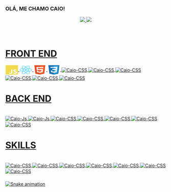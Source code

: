 ### OLÁ, ME CHAMO CAIO!

<div align="center">
  <a href="https://github.com/rafaballerini">
  <img height="260em" src="https://github-readme-stats.vercel.app/api?username=caiocrf&show_icons=true&theme=codeSTACKr&include_all_commits=true&count_private=true"/>
  <img height="170em" src="https://github-readme-stats.vercel.app/api/top-langs/?username=caiocrf&layout=compact&langs_count=7&theme=codeSTACKr"/>
</div>
  
### 
  
<div style="display: inline_block"><br>
<h1> FRONT END </h1>
  <img align="center" alt="Caio-Js" height="30" width="40" src="https://raw.githubusercontent.com/devicons/devicon/master/icons/javascript/javascript-plain.svg">
  <img align="center" alt="Caio-React" height="30" width="40" src="https://raw.githubusercontent.com/devicons/devicon/master/icons/react/react-original.svg">
  <img align="center" alt="Caio-HTML" height="30" width="40" src="https://raw.githubusercontent.com/devicons/devicon/master/icons/html5/html5-original.svg">
  <img align="center" alt="Caio-CSS" height="30" width="40" src="https://raw.githubusercontent.com/devicons/devicon/master/icons/css3/css3-original.svg">
 <img align="center" alt="Caio-CSS" height="30" width="40"  src="https://cdn.jsdelivr.net/gh/devicons/devicon/icons/npm/npm-original-wordmark.svg" />
 <img align="center" alt="Caio-CSS" height="30" width="40"  src="https://cdn.jsdelivr.net/gh/devicons/devicon/icons/redux/redux-original.svg" />
 <img align="center" alt="Caio-CSS" height="30" width="40"  src="https://cdn.jsdelivr.net/gh/devicons/devicon/icons/nodejs/nodejs-plain.svg" />
 <img align="center" alt="Caio-CSS" height="30" width="40" src="https://cdn.jsdelivr.net/gh/devicons/devicon/icons/jest/jest-plain.svg" />
  <img align="center" alt="Caio-CSS" height="30" width="40" src="https://cdn.jsdelivr.net/gh/devicons/devicon/icons/eslint/eslint-original.svg" />
  <img align="center" alt="Caio-CSS" height="30" width="40" src="https://cdn.jsdelivr.net/gh/devicons/devicon/icons/bootstrap/bootstrap-plain.svg" />
  
  ###
  
  <h1> BACK END </h1>
  <div style="display: inline_block"><br>
   <img align="center" alt="Caio-Js" height="30" width="40" src="https://cdn.jsdelivr.net/gh/devicons/devicon/icons/docker/docker-original.svg">
   <img align="center" alt="Caio-Js" height="30" width="40" src="https://cdn.jsdelivr.net/gh/devicons/devicon/icons/mysql/mysql-original.svg" />
   <img align="center" alt="Caio-CSS" height="30" width="40"  src="https://cdn.jsdelivr.net/gh/devicons/devicon/icons/nodejs/nodejs-plain.svg" />
   <img align="center" alt="Caio-CSS" height="30" width="40" src="https://cdn.jsdelivr.net/gh/devicons/devicon/icons/mongodb/mongodb-original.svg" />
   <img align="center" alt="Caio-CSS" height="30" width="40" src="https://cdn.jsdelivr.net/gh/devicons/devicon/icons/typescript/typescript-original.svg"/>
   <img align="center" alt="Caio-CSS" height="30" width="40" src="https://cdn.jsdelivr.net/gh/devicons/devicon/icons/python/python-original.svg" />
   <img align="center" alt="Caio-CSS" height="30" width="40" src="https://cdn.jsdelivr.net/gh/devicons/devicon/icons/django/django-plain.svg" />

   
  <h1> SKILLS </h1>
  <div style="display: inline_block"><br>
  <img  align="center" alt="Caio-CSS" height="30" width="40" src="https://cdn.jsdelivr.net/gh/devicons/devicon/icons/vscode/vscode-original.svg" />
  <img align="center" alt="Caio-CSS" height="30" width="40" src="https://cdn.jsdelivr.net/gh/devicons/devicon/icons/git/git-original.svg" />
  <img align="center" alt="Caio-CSS" height="30" width="40" src="https://cdn.jsdelivr.net/gh/devicons/devicon/icons/slack/slack-original.svg" />
  <img align="center" alt="Caio-CSS" height="30" width="40" src="https://cdn.jsdelivr.net/gh/devicons/devicon/icons/trello/trello-plain.svg" />
  <img align="center" alt="Caio-CSS" height="30" width="40" src="https://cdn.jsdelivr.net/gh/devicons/devicon/icons/figma/figma-original.svg" />
  <img align="center" alt="Caio-CSS" height="30" width="40" src="https://cdn.jsdelivr.net/gh/devicons/devicon/icons/bash/bash-original.svg" />
  <img align="center" alt="Caio-CSS" height="30" width="40" src="https://cdn.jsdelivr.net/gh/devicons/devicon/icons/linux/linux-original.svg" />
  
  ###
  
  ![Snake animation](https://github.com/caiocrf/caiocrf/blob/output/github-contribution-grid-snake.svg)
  
 
